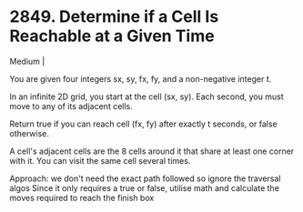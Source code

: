 # 2849. Determine if a Cell Is Reachable at a Given Time
Medium | 

You are given four integers sx, sy, fx, fy, and a non-negative integer t.

In an infinite 2D grid, you start at the cell (sx, sy). Each second, you must move to any of its adjacent cells.

Return true if you can reach cell (fx, fy) after exactly t seconds, or false otherwise.

A cell's adjacent cells are the 8 cells around it that share at least one corner with it. You can visit the same cell several times.

Approach:
we don't need the exact path followed so ignore the traversal algos
Since it only requires a true or false, utilise math and calculate the moves required to reach the finish box
